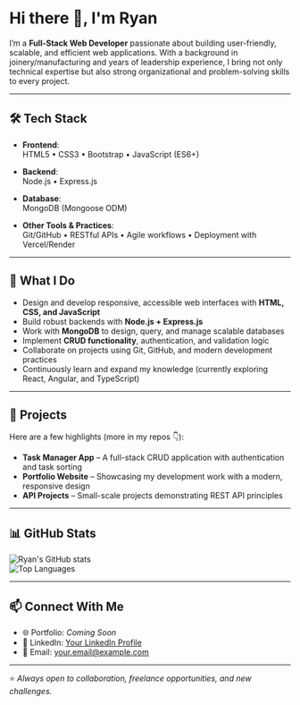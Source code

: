 # Hi there 👋, I'm Ryan

I’m a **Full-Stack Web Developer** passionate about building user-friendly, scalable, and efficient web applications. With a background in joinery/manufacturing and years of leadership experience, I bring not only technical expertise but also strong organizational and problem-solving skills to every project.  

---

## 🛠️ Tech Stack

- **Frontend**:  
  HTML5 • CSS3 • Bootstrap • JavaScript (ES6+)

- **Backend**:  
  Node.js • Express.js

- **Database**:  
  MongoDB (Mongoose ODM)

- **Other Tools & Practices**:  
  Git/GitHub • RESTful APIs • Agile workflows • Deployment with Vercel/Render

---

## 🚀 What I Do

- Design and develop responsive, accessible web interfaces with **HTML, CSS, and JavaScript**  
- Build robust backends with **Node.js + Express.js**  
- Work with **MongoDB** to design, query, and manage scalable databases  
- Implement **CRUD functionality**, authentication, and validation logic  
- Collaborate on projects using Git, GitHub, and modern development practices  
- Continuously learn and expand my knowledge (currently exploring React, Angular, and TypeScript)

---

## 📂 Projects

Here are a few highlights (more in my repos 👇):

- **Task Manager App** – A full-stack CRUD application with authentication and task sorting  
- **Portfolio Website** – Showcasing my development work with a modern, responsive design  
- **API Projects** – Small-scale projects demonstrating REST API principles  

---

## 📊 GitHub Stats

![Ryan's GitHub stats](https://github-readme-stats.vercel.app/api?username=YOUR_GITHUB_USERNAME&show_icons=true&theme=tokyonight)  
![Top Languages](https://github-readme-stats.vercel.app/api/top-langs/?username=YOUR_GITHUB_USERNAME&layout=compact&theme=tokyonight)

---

## 📫 Connect With Me

- 🌐 Portfolio: *Coming Soon*  
- 💼 LinkedIn: [Your LinkedIn Profile](#)  
- 📧 Email: [your.email@example.com](mailto:your.email@example.com)

---

⭐️ *Always open to collaboration, freelance opportunities, and new challenges.*  
